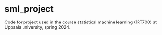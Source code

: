 # sml_project
Code for project used in the course statistical machine learning (1RT700) at Uppsala university, spring 2024.

